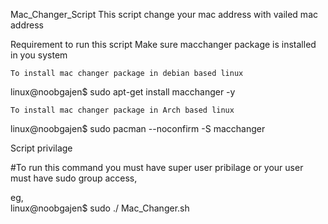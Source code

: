 Mac_Changer_Script
This script change your mac address with vailed mac address


 Requirement to run this script
Make sure macchanger package is installed in you system

    To install mac changer package in debian based linux
   linux@noobgajen$    sudo apt-get install macchanger -y
  
    To install mac changer package in Arch based linux
   linux@noobgajen$   sudo pacman --noconfirm -S macchanger
   
   
  Script privilage
 
  #To run this command you must have super user pribilage or your user must have sudo group access,
  
eg,   
   linux@noobgajen$  sudo ./ Mac_Changer.sh
   
   
